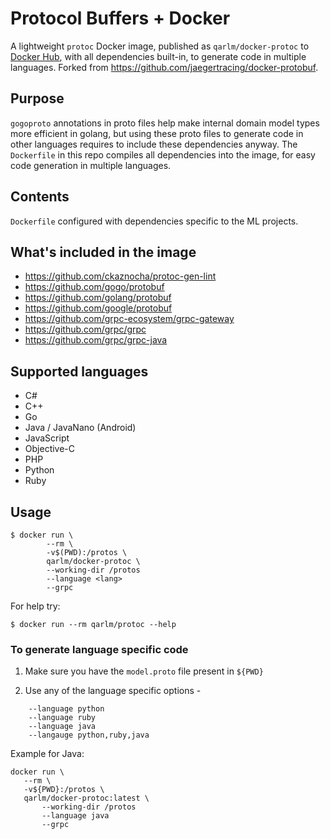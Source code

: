 # Protocol Buffers + Docker

A lightweight `protoc` Docker image, published as `qarlm/docker-protoc` to [Docker Hub](https://hub.docker.com/repository/docker/qarlm/protoc/tags), with all dependencies built-in, to generate code in multiple languages. Forked from https://github.com/jaegertracing/docker-protobuf.

## Purpose

`gogoproto` annotations in proto files help make internal domain model types more efficient in golang, but using these proto files to generate code in other languages requires to include these dependencies anyway. The `Dockerfile` in this repo compiles all dependencies into the image, for easy code generation in multiple languages.

## Contents

`Dockerfile` configured with dependencies specific to the ML projects. 

## What's included in the image
- https://github.com/ckaznocha/protoc-gen-lint
- https://github.com/gogo/protobuf
- https://github.com/golang/protobuf
- https://github.com/google/protobuf
- https://github.com/grpc-ecosystem/grpc-gateway
- https://github.com/grpc/grpc
- https://github.com/grpc/grpc-java

## Supported languages
- C#
- C++
- Go
- Java / JavaNano (Android)
- JavaScript
- Objective-C
- PHP
- Python
- Ruby

## Usage
```
$ docker run \
        --rm \
        -v$(PWD):/protos \
        qarlm/docker-protoc \
        --working-dir /protos
        --language <lang>
        --grpc
```

For help try:
```
$ docker run --rm qarlm/protoc --help
```

### To generate language specific code

1. Make sure you have the `model.proto` file present in `${PWD}`

2. Use any of the language specific options -
```
    --language python
    --language ruby
    --language java
    --langauge python,ruby,java
```

Example for Java:
```
docker run \
   --rm \
   -v${PWD}:/protos \
   qarlm/docker-protoc:latest \
       --working-dir /protos
       --language java
       --grpc
```
